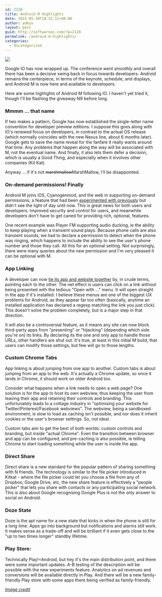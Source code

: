 ```yaml
---
id: 2128
title: Android M Highlights
date: 2015-05-30T18:52:11+00:00
author: admin
layout: post
guid: http://softwareas.com/?p=2128
permalink: /android-m-highlights/
categories:
  - Uncategorized
---
```

<img src='http://i.imgur.com/VrUwLJk.png'>

Google IO has now wrapped up. The conference went smoothly and overall there has been a decisive swing back in focus towards developers. Android remains the centerpiece, in terms of the keynote, schedule, and displays, and Android M is now here and available to developers.

Here are some highlights of Android M following IO. I haven't yet tried it, though I'll be flashing the giveaway N9 before long.

### Mmmm ... that name

If two makes a pattern, Google has now established the single-letter name convention for developer preview editions. I suppose this goes along with IO's renewed focus on developers, in contrast to the actual OS release (which normally coincides with the new Nexus line, about 6 months later). Google gets to save the name reveal for the fanfare it really wants around that time. Any problems that happen along the way will be associated with M, not the eventual name. And finally, it also lets them defer a decision, which is usually a Good Thing, and especially when it involves other companies (Kit Kat).

Anyway ... if it's not <s>marshmallow</s>MarshMallow, I'll be disappointed.

### On-demand permissions! Finally

Android M joins iOS, Cyanogenmod, and the web in supporting on-demand permissions, a feature that had been [experimented with previously](http://techcrunch.com/2013/07/26/android-app-ops/) but didn't see the light of day until now. This is great news for both users and developers. Improved security and control for users, and meanwhile developers don't have to get caned for providing rich, optional, features.

One recent example was Player FM supporting audio ducking, ie the ability to keep playing when a transient sound plays. Because phone calls are also transient sounds, we had to declare a permission to detect when the phone was ringing, which happens to include the ability to see the user's phone number and those they call. All this for an optional setting. Not surprisingly, there were many queries about the new permission and I'm very pleased it can be optional with M.

### App Linking

A developer can now [tie its app and website together](https://developer.android.com/preview/api-overview.html) by, in crude terms, pointing each to the other. The net effect is users can click on a link without being presented with the tedious "Open with ..." menu. It will open straight in the app if it's installed. I believe these menus are one of the biggest UX problems for Android, as they appear far too often (basically, anytime an installed application has declared a regexp matching the link you just click). This doesn't solve the problem completely, but is a major step in that direction.

It will also be a controversial feature, as it means any site can now block third-party apps from "presenting" or "hijacking" (depending which side you're on) its links. By declaring its the one and only app to handle those URLs, other handlers are shut out. It's true, at least in this initial M build, that users can modify those settings, but few will go to those lengths.

### Custom Chrome Tabs

App linking is about jumping from one app to another. Custom tabs is about jumping from an app to the web. It's actually a Chrome update, so once it lands in Chrome, it should work on older Android too.

Consider what happens when a link needs to open a web page? One solution is for the app to host its own webview, thus keeping the user from leaving their app and retaining their controls and branding. This unfortunately leads to a cottage industry in "optimising your website for Twitter/Pinterest/Facebook webviews". The webview, being a sandboxed environment, is slow to load as caching isn't possible, and nor does it inherit cookies or the user's browser settings. So, not ideal.

Custom tabs aim to get the best of both worlds: custom controls and branding, but inside "actual Chrome". Even the transition between browser and app can be configured, and pre-caching is also possible, ie telling Chrome to start loading something while the user is inside the app.

### Direct Share

Direct share is a new standard for the popular pattern of sharing something with N friends. The technology is similar to the file picker introduced in Kitkat - where the file picker could let you choose a file from any of Dropbox, Google Drive, etc, the new share feature is effectively a "people picker" that lets you share with contacts or any participating social network. This is also about Google recognising Google Plus is not the only answer to social on Android.

### Doze State

Doze is the apt name for a new state that kicks in when the phone is still for a long time. Apps go into background but notifications and alarms still work. It makes sense as a trade-off and will be brilliant if it even gets close to the "up to two times longer" standby lifetime.

### Play Store: 

Technically Play!=Android, but hey it's the main distribution point, and there were some important updates. A-B testing of the description will be possible with the new experiments feature. Analytics on ad revenues and conversions will be available directly in Play. And there will be a new family-friendly Play store with some apps there being verified as family-friendly.

[<i>Image credit</i>](http://news.softpedia.com/news/Android-M-Is-Coming-Here-s-a-Few-Features-We-Want-to-See-480678.shtml)